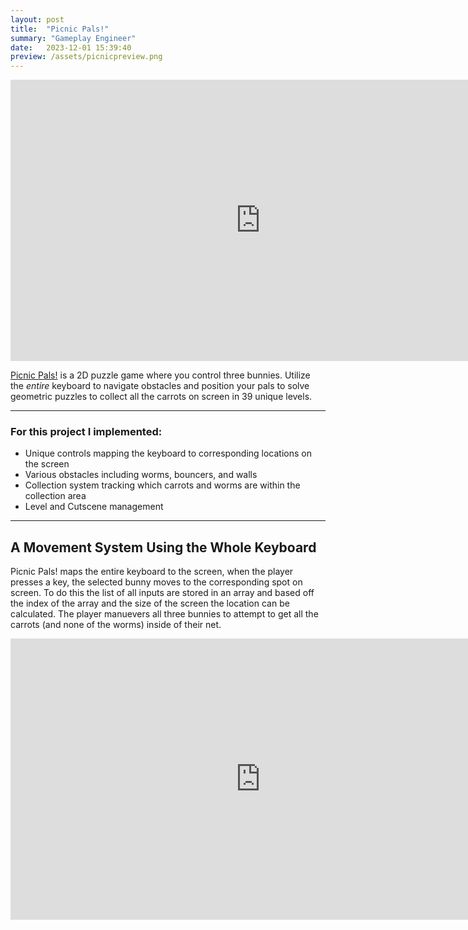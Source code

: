 ```yaml
---
layout: post
title:  "Picnic Pals!"
summary: "Gameplay Engineer"
date:   2023-12-01 15:39:40
preview: /assets/picnicpreview.png
---
```


<center>
<iframe
    width="800"
    height="450"
    src="https://www.youtube.com/embed/TuSjUX9L3v8?si=dF568wfUr1W2jdRH"
    frameborder="0"
    allow="autoplay; encrypted-media"
    allowfullscreen
>
</iframe>
</center>

[Picnic Pals!](https://samhi.itch.io/picnic-pals) is a 2D puzzle game where you control three bunnies. Utilize the *entire* keyboard to navigate obstacles and position your pals to solve geometric puzzles to collect all the carrots on screen in 39 unique levels.

***

### For this project I implemented:
* Unique controls mapping the keyboard to corresponding locations on the screen
* Various obstacles including worms, bouncers, and walls
* Collection system tracking which carrots and worms are within the collection area
* Level and Cutscene management


***

## A Movement System Using the Whole Keyboard

Picnic Pals! maps the entire keyboard to the screen, when the player presses a key, the selected bunny moves to the corresponding spot on screen. To do this the list of all inputs are stored in an array and based off the index of the array and the size of the screen the location can be calculated. The player manuevers all three bunnies to attempt to get all the carrots (and none of the worms) inside of their net.

<center>
<iframe
    width="800"
    height="450"
    src="https://www.youtube.com/embed/QONUQoeGiEg?si=4KWzb2RS-o3awDYk"
    frameborder="0"
    allow="autoplay; encrypted-media"
    allowfullscreen
>
</iframe>
</center>